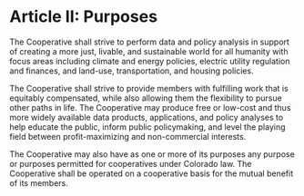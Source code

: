 # Article II: Purposes

The Cooperative shall strive to perform data and policy analysis in support of creating a more just, livable, and sustainable world for all humanity with focus areas including climate and energy policies, electric utility regulation and finances, and land-use, transportation, and housing policies.

The Cooperative shall strive to provide members with fulfilling work that is equitably compensated, while also allowing them the flexibility to pursue other paths in life. The Cooperative may produce free or low-cost and thus more widely available data products, applications, and policy analyses to help educate the public, inform public policymaking, and level the playing field between profit-maximizing and non-commercial interests.

The Cooperative may also have as one or more of its purposes any purpose or purposes permitted for cooperatives under Colorado law. The Cooperative shall be operated on a cooperative basis for the mutual benefit of its members.
